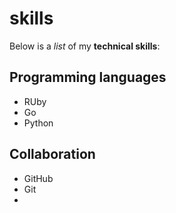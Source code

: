 # skills

Below is a _list_ of my **technical skills**:

## Programming languages
- RUby
- Go
- Python

## Collaboration
- GitHub
- Git
- 
